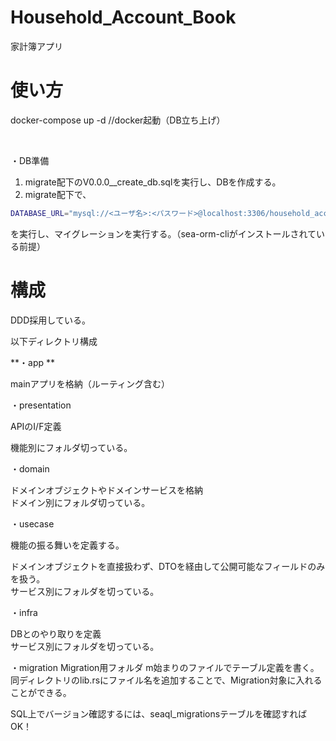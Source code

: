 # Household_Account_Book
家計簿アプリ

# 使い方
docker-compose up -d //docker起動（DB立ち上げ）

<br>

・DB準備
1. migrate配下のV0.0.0__create_db.sqlを実行し、DBを作成する。
2. migrate配下で、
```zsh
DATABASE_URL="mysql://<ユーザ名>:<パスワード>@localhost:3306/household_account" sea-orm-cli migrate refresh
```
を実行し、マイグレーションを実行する。（sea-orm-cliがインストールされている前提）



# 構成
DDD採用している。<br>

以下ディレクトリ構成 <br>

**・app **  <br>

mainアプリを格納（ルーティング含む）

・presentation <br>

APIのI/F定義<br>

機能別にフォルダ切っている。

・domain <br>

ドメインオブジェクトやドメインサービスを格納 <br>
ドメイン別にフォルダ切っている。<br>

・usecase <br>

機能の振る舞いを定義する。 <br>

ドメインオブジェクトを直接扱わず、DTOを経由して公開可能なフィールドのみを扱う。 <br>
サービス別にフォルダを切っている。 <br>

・infra <br>

DBとのやり取りを定義 <br>
サービス別にフォルダを切っている。 <br>

・migration
Migration用フォルダ
m始まりのファイルでテーブル定義を書く。
同ディレクトリのlib.rsにファイル名を追加することで、Migration対象に入れることができる。

SQL上でバージョン確認するには、seaql_migrationsテーブルを確認すればOK！
